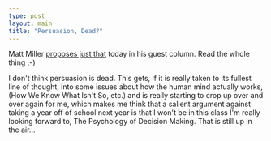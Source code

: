```yaml
---
type: post
layout: main
title: "Persuasion, Dead?"
---
```

Matt Miller [proposes just
that](http://www.nytimes.com/2005/06/04/opinion/04miller_oped.html) today in
his guest column. Read the whole thing ;-)

  
I don't think persuasion is dead. This gets, if it is really taken to its
fullest line of thought, into some issues about how the human mind actually
works, (How We Know What Isn't So, etc.) and is really starting to crop up
over and over again for me, which makes me think that a salient argument
against taking a year off of school next year is that I won't be in this class
I'm really looking forward to, The Psychology of Decision Making. That is
still up in the air...

